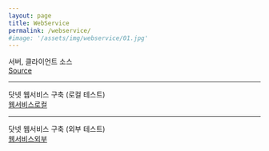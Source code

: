 ```yaml
---
layout: page
title: WebService
permalink: /webservice/
#image: '/assets/img/webservice/01.jpg'
---
```


서버, 클라이언트 소스<br>
[Source](https://github.com/sansonyeo/MTNWebService)

---

닷넷 웹서비스 구축 (로컬 테스트)<br>
[웹서비스로컬](http://192.168.219.160:86/WebService1.asmx?op=SelectCertificates "웹서비스로컬")

---

닷넷 웹서비스 구축 (외부 테스트)<br>
[웹서비스외부](http://112.151.93.8:86/WebService1.asmx?op=SelectCertificates "웹서비스외부")

